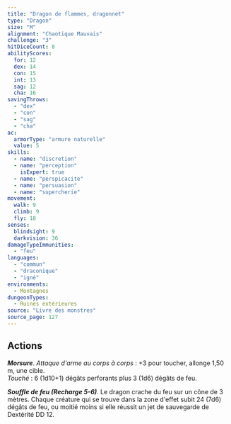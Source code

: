 ```yaml
---
title: "Dragon de flammes, dragonnet"
type: "Dragon"
size: "M"
alignment: "Chaotique Mauvais"
challenge: "3"
hitDiceCount: 8
abilityScores:
  for: 12
  dex: 14
  con: 15
  int: 13
  sag: 12
  cha: 16
savingThrows: 
  - "dex"
  - "con"
  - "sag"
  - "cha"
ac: 
  armorType: "armure naturelle"
  value: 5
skills: 
  - name: "discretion"
  - name: "perception"
    isExpert: true
  - name: "perspicacite"
  - name: "persuasion"
  - name: "supercherie"
movement: 
  walk: 9
  climb: 9
  fly: 18
senses: 
  blindsight: 9
  darkvision: 36
damageTypeImmunities: 
  - "feu"
languages: 
  - "commun"
  - "draconique"
  - "igné"
environments:
  - Montagnes
dungeonTypes:
  - Ruines extérieures
source: "Livre des monstres"
source_page: 127
---
```

## Actions
_**Morsure**_. _Attaque d'arme au corps à corps_ : +3 pour toucher, allonge 1,50 m, une cible.  
_Touché_ : 6 (1d10+1) dégâts perforants plus 3 (1d6) dégâts de feu.

_**Souffle de feu (Recharge 5-6)**_. Le dragon crache du feu sur un cône de 3 mètres. Chaque créature qui se trouve dans la zone d'effet subit 24 (7d6) dégâts de feu, ou moitié moins si elle réussit un jet de sauvegarde de Dextérité DD 12.
